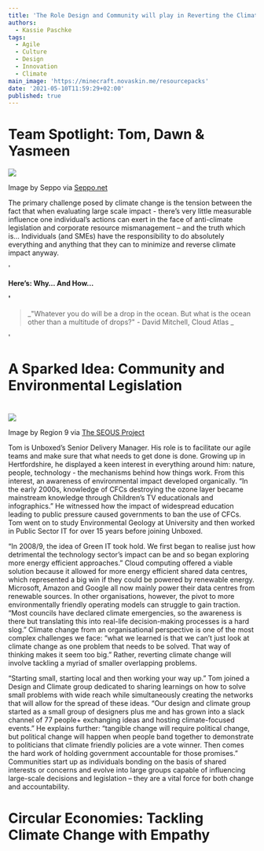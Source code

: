 ```yaml
---
title: 'The Role Design and Community will play in Reverting the Climate Crisis '
authors:
  - Kassie Paschke
tags:
  - Agile
  - Culture
  - Design
  - Innovation
  - Climate
main_image: 'https://minecraft.novaskin.me/resourcepacks'
date: '2021-05-10T11:59:29+02:00'
published: true
---
```

# Team Spotlight: Tom, Dawn & Yasmeen

![](/assets/images/uploads/climate-and-design-1.jpg)

Image by Seppo via [Seppo.net](http://www.seppo.net/e/basic-earth-day-info)



The primary challenge posed by climate change is the tension between the fact that when evaluating large scale impact - there’s very little measurable influence one individual’s actions can exert in the face of anti-climate legislation and corporate resource mismanagement – and the truth which is… Individuals (and SMEs) have the responsibility to do absolutely everything and anything that they can to minimize and reverse climate impact anyway.  

'



**Here’s: Why… And How…**

**'**



> _"Whatever you do will be a drop in the ocean. But what is the ocean other than a multitude of drops?"  - David Mitchell, Cloud Atlas _



'



# A Sparked Idea: Community and Environmental Legislation

# 

![](/assets/images/uploads/c5a10bfa0beb6ac02db3762a00a5a68d.gif)

Image by Region 9 via [The SEOUS Project](https://seos-project.eu/world-of-images/world-of-images-c01-p12.html)



 Tom is Unboxed’s Senior Delivery Manager. His role is to facilitate our agile teams and make sure that what needs to get done is done. Growing up in Hertfordshire, he displayed a keen interest in everything around him: nature, people, technology - the mechanisms behind how things work. From this interest, an awareness of environmental impact developed organically. “In the early 2000s, knowledge of CFCs destroying the ozone layer became mainstream knowledge through Children’s TV educationals and infographics.” He witnessed how the impact of widespread education leading to public pressure caused governments to ban the use of CFCs. Tom went on to study Environmental Geology at University and then worked in Public Sector IT for over 15 years before joining Unboxed.

 

“In 2008/9, the idea of Green IT took hold. We first began to realise just how detrimental the technology sector’s impact can be and so began exploring more energy efficient approaches.” Cloud computing offered a viable solution because it allowed for more energy efficient shared data centres, which represented a big win if they could be powered by renewable energy. Microsoft, Amazon and Google all now mainly power their data centres from renewable sources. In other organisations, however, the pivot to more environmentally friendly operating models can struggle to gain traction. “Most councils have declared climate emergencies, so the awareness is there but translating this into real-life decision-making processes is a hard slog.” Climate change from an organisational perspective is one of the most complex challenges we face: “what we learned is that we can’t just look at climate change as one problem that needs to be solved. That way of thinking makes it seem too big.” Rather, reverting climate change will involve tackling a myriad of smaller overlapping problems.



 “Starting small, starting local and then working your way up.” Tom joined a Design and Climate group dedicated to sharing learnings on how to solve small problems with wide reach while simultaneously creating the networks that will allow for the spread of these ideas. “Our design and climate group started as a small group of designers plus me and has grown into a slack channel of 77 people+ exchanging ideas and hosting climate-focused events.” He explains further: “tangible change will require political change, but political change will happen when people band together to demonstrate to politicians that climate friendly policies are a vote winner. Then comes the hard work of holding government accountable for those promises.” Communities start up as individuals bonding on the basis of shared interests or concerns and evolve into large groups capable of influencing large-scale decisions and legislation – they are a vital force for both change and accountability. 



# Circular Economies: Tackling Climate Change with Empathy 



#
